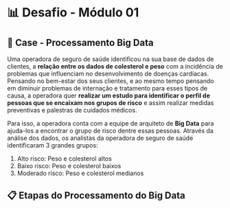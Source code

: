 # 📊 Desafio - Módulo 01

## 🔎 Case - Processamento Big Data

Uma operadora de seguro de saúde identificou na sua base de dados de clientes, a **relação entre os dados de colesterol e peso** com a incidência de problemas que influenciam no desenvolvimento de doenças cardíacas. Pensando no bem-estar dos seus clientes, e ao mesmo tempo pensando em diminuir problemas de internação e tratamento para esses tipos de causa, a operadora quer **realizar um estudo para identificar o perfil de pessoas que se encaixam nos grupos de risco** e assim realizar medidas preventivas e palestras de cuidados médicos.

Para isso, a operadora conta com a equipe de arquiteto de **Big Data** para ajuda-los a encontrar o grupo de risco dentre essas pessoas. Através da análise dos dados, os analistas da operadora de seguro de saúde identificaram 3 grandes grupos:

1. Alto risco: Peso e colesterol altos
2. Baixo risco: Peso e colesterol baixos
3. Moderado risco: Peso e colesterol medianos

## 📋 Etapas do Processamento do Big Data
